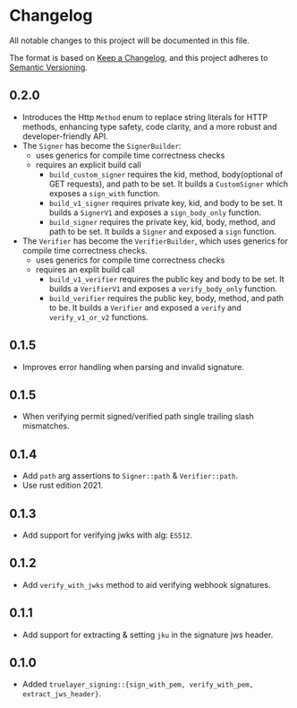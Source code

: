 # Changelog
All notable changes to this project will be documented in this file.

The format is based on [Keep a Changelog](https://keepachangelog.com/en/1.0.0/),
and this project adheres to [Semantic Versioning](https://semver.org/spec/v2.0.0.html).

## 0.2.0
* Introduces the Http `Method` enum to replace string literals for HTTP methods, enhancing type safety, code clarity, and a more robust and developer-friendly API.
* The `Signer` has become the `SignerBuilder`: 
  - uses generics for compile time correctness checks 
  - requires an explicit build call
    - `build_custom_signer` requires the kid, method, body(optional of GET requests), and path to be set. It builds a `CustomSigner` which exposes a `sign_with` function.
    - `build_v1_signer` requires private key, kid, and body to be set. It builds a `SignerV1` and exposes a `sign_body_only` function. 
    - `build_signer` requires the private key, kid, body, method, and path to be set. It builds a `Signer` and exposed a `sign` function.
* The `Verifier` has become the `VerifierBuilder`, which uses generics for compile time correctness checks. 
  - uses generics for compile time correctness checks 
  - requires an explit build call
    - `build_v1_verifier` requires the public key and body to be set. It builds a `VerifierV1` and exposes a `verify_body_only` function. 
    - `build_verifier` requires the public key, body, method, and path to be. It builds a `Verifier` and exposed a `verify` and `verify_v1_or_v2` functions.

## 0.1.5
* Improves error handling when parsing and invalid signature.

## 0.1.5
* When verifying permit signed/verified path single trailing slash mismatches.

## 0.1.4
* Add `path` arg assertions to `Signer::path` & `Verifier::path`.
* Use rust edition 2021.

## 0.1.3
* Add support for verifying jwks with alg: `ES512`.

## 0.1.2
* Add `verify_with_jwks` method to aid verifying webhook signatures.

## 0.1.1
* Add support for extracting & setting `jku` in the signature jws header.

## 0.1.0
* Added `truelayer_signing::{sign_with_pem, verify_with_pem, extract_jws_header}`.
